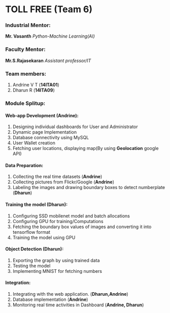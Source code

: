 # TOLL FREE (Team 6)

### Industrial Mentor:
  **Mr. Vasanth** 
   *Python-Machine Learning(AI)*

### Faculty Mentor:
  **Mr.S.Rajasekaran** 
  *Assistant professor/IT*
  
### Team members:
 1. Andrine V T (**14ITA01**)
 2. Dharun R (**14ITA09**)
  
### Module Splitup:
#### Web-app Development (**Andrine**):
 1. Designing individual dashboards for User and Administrator 
 2. Dynamic page Implementation 
 3. Database connectivity using MySQL 
 4. User Wallet creation 
 5. Fetching user locations, displaying map(By using **Geolocation** google API) 
 
#### Data Preparation:
 1. Collecting the real time datasets (**Andrine**)
 2. Collecting pictures from Flickr/Google (**Andrine**)
 3. Labeling the images and drawing boundary boxes to detect numberplate (**Dharun**)

#### Training the model (**Dharun**):
 1. Configuring SSD mobilenet model and batch allocations 
 2. Configuring GPU for training/Computations 
 3. Fetching the boundary box values of images and converting it into tensorflow format 
 4. Training the model using GPU 

#### Object Detection (**Dharun**):
 1. Exporting the graph by using trained data 
 2. Testing the model 
 3. Implementing MNIST for fetching numbers 

#### Integration:
 1. Integrating with the web application. (**Dharun,Andrine**)
 2. Database implementation (**Andrine**)
 3. Monitoring real time activities in Dashboard (**Andrine, Dharun**)

